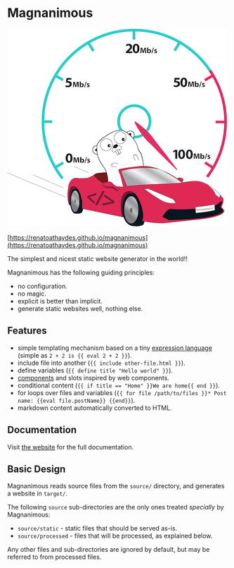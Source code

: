 # Magnanimous

![Magnanimous mascot](website/source/static/images/mag-mid-logo.jpg)

[https://renatoathaydes.github.io/magnanimous](https://renatoathaydes.github.io/magnanimous)

The simplest and nicest static website generator in the world!!

Magnanimous has the following guiding principles:

* no configuration.
* no magic.
* explicit is better than implicit.
* generate static websites well, nothing else.

## Features

* simple templating mechanism based on a tiny [expression language](https://renatoathaydes.github.io/magnanimous/sections/docs/expression_lang.html)
 (simple as `2 + 2 is {{ eval 2 + 2 }}`).
* include file into another (`{{ include other-file.html }}`).
* define variables (`{{ define title "Hello world" }}`).
* [components](https://renatoathaydes.github.io/magnanimous/sections/docs/components.html) and slots inspired by web components.
* conditional content (`{{ if title == "Home" }}We are home{{ end }}`).
* for loops over files and variables (`{{ for file /path/to/files }}* Post name: {{eval file.postName}} {{end}}`).
* markdown content automatically converted to HTML.

## Documentation

Visit [the website](https://renatoathaydes.github.io/magnanimous) for the full documentation.

## Basic Design

Magnanimous reads source files from the `source/` directory, and generates a website in `target/`.

The following `source` sub-directories are the only ones treated _specially_ by Magnanimous:

* `source/static`    - static files that should be served as-is.
* `source/processed` - files that will be processed, as explained below.

Any other files and sub-directories are ignored by default, but may be referred to from processed files.
